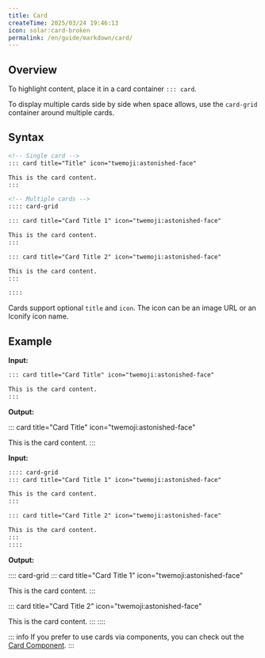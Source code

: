```yaml
---
title: Card
createTime: 2025/03/24 19:46:13
icon: solar:card-broken
permalink: /en/guide/markdown/card/
---
```


## Overview

To highlight content, place it in a card container `::: card`.

To display multiple cards side by side when space allows, use the `card-grid` container around multiple cards.

## Syntax

```md
<!-- Single card -->
::: card title="Title" icon="twemoji:astonished-face"

This is the card content.
:::

<!-- Multiple cards -->
:::: card-grid

::: card title="Card Title 1" icon="twemoji:astonished-face"

This is the card content.
:::

::: card title="Card Title 2" icon="twemoji:astonished-face"

This is the card content.
:::

::::
```

Cards support optional `title` and `icon`. The icon can be an image URL or an Iconify icon name.

## Example

**Input:**

```md
::: card title="Card Title" icon="twemoji:astonished-face"

This is the card content.
:::
```

**Output:**

::: card title="Card Title" icon="twemoji:astonished-face"

This is the card content.
:::

**Input:**

```md
:::: card-grid
::: card title="Card Title 1" icon="twemoji:astonished-face"

This is the card content.
:::

::: card title="Card Title 2" icon="twemoji:astonished-face"

This is the card content.
:::
::::
```

**Output:**

:::: card-grid
::: card title="Card Title 1" icon="twemoji:astonished-face"

This is the card content.
:::

::: card title="Card Title 2" icon="twemoji:astonished-face"

This is the card content.
:::
::::

::: info
If you prefer to use cards via components, you can check out the [Card Component](/en/guide/features/component/#card).
:::
